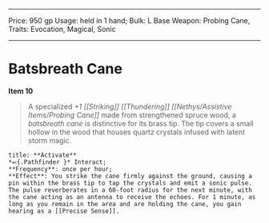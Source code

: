 
---
Price: 950 gp
Usage: held in 1 hand;
Bulk: L
Base Weapon: Probing Cane,
Traits: Evocation, Magical, Sonic

---

# Batsbreath Cane

**Item 10**

> A specialized *+1 [[Striking]] [[Thundering]] [[Nethys/Assistive Items/Probing Cane]]* made from strengthened spruce wood, a *batsbreath cane* is distinctive for its brass tip. The tip covers a small hollow in the wood that houses quartz crystals infused with latent storm magic.

```ad-embed-ability
title: **Activate**
*⬻{.Pathfinder }* Interact; 
**Frequency**: once per hour;
**Effect**: You strike the cane firmly against the ground, causing a pin within the brass tip to tap the crystals and emit a sonic pulse. The pulse reverberates in a 60-foot radius for the next minute, with the cane acting as an antenna to receive the echoes. For 1 minute, as long as you remain in the area and are holding the cane, you gain hearing as a [[Precise Sense]].

```
